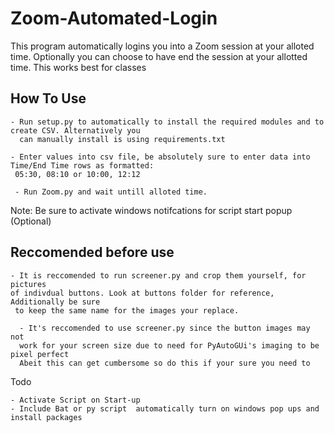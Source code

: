 # Zoom-Automated-Login

This program automatically logins you into a Zoom session at your alloted time. Optionally you can choose to have end the session at your allotted time.
This works best for classes

## **How To Use**
```
- Run setup.py to automatically to install the required modules and to create CSV. Alternatively you 
  can manually install is using requirements.txt

- Enter values into csv file, be absolutely sure to enter data into Time/End Time rows as formatted:
 05:30, 08:10 or 10:00, 12:12
 
 - Run Zoom.py and wait untill alloted time.
```
Note: Be sure to activate windows notifcations for script start popup (Optional)

## **Reccomended before use**
```
- It is reccomended to run screener.py and crop them yourself, for pictures 
of indivdual buttons. Look at buttons folder for reference, Additionally be sure
 to keep the same name for the images your replace.

  - It's reccomended to use screener.py since the button images may not 
  work for your screen size due to need for PyAutoGUi's imaging to be pixel perfect
  Abeit this can get cumbersome so do this if your sure you need to
```

Todo
```
- Activate Script on Start-up
- Include Bat or py script  automatically turn on windows pop ups and install packages
```

